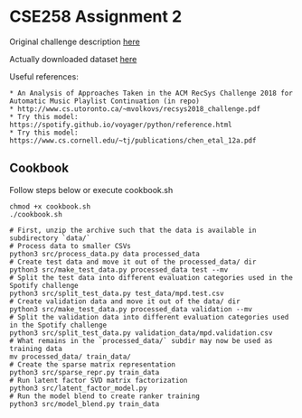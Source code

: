 # CSE258 Assignment 2

Original challenge description [here](https://www.aicrowd.com/challenges/spotify-million-playlist-dataset-challenge)

Actually downloaded dataset [here](https://www.kaggle.com/datasets/himanshuwagh/spotify-million)

Useful references:

    * An Analysis of Approaches Taken in the ACM RecSys Challenge 2018 for Automatic Music Playlist Continuation (in repo)
    * http://www.cs.utoronto.ca/~mvolkovs/recsys2018_challenge.pdf
    * Try this model: https://spotify.github.io/voyager/python/reference.html 
    * Try this model: https://www.cs.cornell.edu/~tj/publications/chen_etal_12a.pdf

## Cookbook

Follow steps below or execute cookbook.sh
```
chmod +x cookbook.sh
./cookbook.sh
```

```
# First, unzip the archive such that the data is available in subdirectory `data/`
# Process data to smaller CSVs
python3 src/process_data.py data processed_data
# Create test data and move it out of the processed_data/ dir
python3 src/make_test_data.py processed_data test --mv
# Split the test data into different evaluation categories used in the Spotify challenge
python3 src/split_test_data.py test_data/mpd.test.csv
# Create validation data and move it out of the data/ dir
python3 src/make_test_data.py processed_data validation --mv
# Split the validation data into different evaluation categories used in the Spotify challenge
python3 src/split_test_data.py validation_data/mpd.validation.csv
# What remains in the `processed_data/` subdir may now be used as training data
mv processed_data/ train_data/
# Create the sparse matrix representation
python3 src/sparse_repr.py train_data
# Run latent factor SVD matrix factorization
python3 src/latent_factor_model.py
# Run the model blend to create ranker training
python3 src/model_blend.py train_data
```


